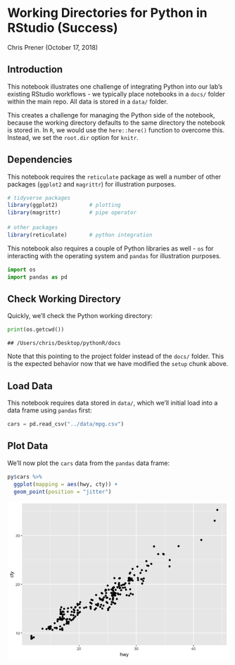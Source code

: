 Working Directories for Python in RStudio (Success)
================
Chris Prener
(October 17, 2018)

## Introduction

This notebook illustrates one challenge of integrating Python into our
lab’s existing RStudio workflows - we typically place notebooks in a
`docs/` folder within the main repo. All data is stored in a `data/`
folder.

This creates a challenge for managing the Python side of the notebook,
because the working directory defaults to the same directory the
notebook is stored in. In `R`, we would use the `here::here()` function
to overcome this. Instead, we set the `root.dir` option for `knitr`.

## Dependencies

This notebook requires the `reticulate` package as well a number of
other packages (`ggplot2` and `magrittr`) for illustration purposes.

``` r
# tidyverse packages
library(ggplot2)          # plotting
library(magrittr)         # pipe operator

# other packages
library(reticulate)       # python integration
```

This notebook also requires a couple of Python libraries as well - `os`
for interacting with the operating system and `pandas` for illustration
purposes.

``` python
import os
import pandas as pd
```

## Check Working Directory

Quickly, we’ll check the Python working directory:

``` python
print(os.getcwd())
```

    ## /Users/chris/Desktop/pythonR/docs

Note that this pointing to the project folder instead of the `docs/`
folder. This is the expected behavior now that we have modified the
`setup` chunk above.

## Load Data

This notebook requires data stored in `data/`, which we’ll initial load
into a data frame using `pandas` first:

``` python
cars = pd.read_csv("../data/mpg.csv")
```

## Plot Data

We’ll now plot the `cars` data from the `pandas` data frame:

``` r
py$cars %>%
  ggplot(mapping = aes(hwy, cty)) +
  geom_point(position = "jitter")
```

![](workingDirectory_success_style2_files/figure-gfm/plot-from-py-1.png)<!-- -->
